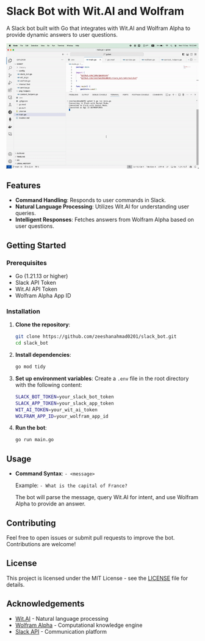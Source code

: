 # Slack Bot with Wit.AI and Wolfram

A Slack bot built with Go that integrates with Wit.AI and Wolfram Alpha to provide dynamic answers to user questions.

![Project Demo](assets/bot_demo.gif)

## Features

- **Command Handling**: Responds to user commands in Slack.
- **Natural Language Processing**: Utilizes Wit.AI for understanding user queries.
- **Intelligent Responses**: Fetches answers from Wolfram Alpha based on user questions.

## Getting Started

### Prerequisites

- Go (1.21.13 or higher)
- Slack API Token
- Wit.AI API Token
- Wolfram Alpha App ID

### Installation

1. **Clone the repository**:

   ```bash
   git clone https://github.com/zeeshanahmad0201/slack_bot.git
   cd slack_bot
   ```
2. **Install dependencies**:

   ```bash
   go mod tidy
   ```
3. **Set up environment variables**:
   Create a `.env` file in the root directory with the following content:

   ```bash
   SLACK_BOT_TOKEN=your_slack_bot_token
   SLACK_APP_TOKEN=your_slack_app_token
   WIT_AI_TOKEN=your_wit_ai_token
   WOLFRAM_APP_ID=your_wolfram_app_id
   ```
4. **Run the bot**:

   ```bash
   go run main.go
   ```
## Usage

- **Command Syntax**: `- <message>`
  
  Example: `- What is the capital of France?`

  The bot will parse the message, query Wit.AI for intent, and use Wolfram Alpha to provide an answer.

## Contributing

Feel free to open issues or submit pull requests to improve the bot. Contributions are welcome!

## License

This project is licensed under the MIT License - see the [LICENSE](./LICENSE) file for details.

## Acknowledgements

- [Wit.AI](https://wit.ai/) - Natural language processing
- [Wolfram Alpha](https://www.wolframalpha.com/) - Computational knowledge engine
- [Slack API](https://api.slack.com/) - Communication platform
